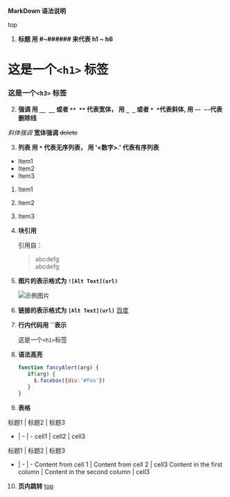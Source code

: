 **MarkDown 语法说明**

<span id='top'>top</span>

1. **标题 用 #~###### 来代表 h1 ~ h6**
# 	这是一个`<h1>` 标签
### 	这是一个`<h3>` 标签 

2. **强调 用 `__ __` 或者 `** **` 代表宽体， 用 `_ _` 或者 `* *`代表斜体, 用 `~~ ~~`代表删除线** 

_斜体强调_
__宽体强调__
~~delete~~

3. **列表 用 `*` 代表无序列表， 用 '<数字>.' 代表有序列表**

* Item1
* Item2
* Item3

1. Item1
2. Item2
3. Item3

4. **块引用**

   引用自：
   > abcdefg </br>
   > abcdefg

5. **图片的表示格式为 `![Alt Text](url)`**

   ![示例图片](http://hiphotos.baidu.com/%B3%F5%BC%B6%BE%D1%BB%F7%CA%D6/pic/item/929b56443840bfc6b3b7dc64.jpg)

6. **链接的表示格式为 `[Alt Text](url)`**
   [百度](http://www.baidu.com)

7. **行内代码用 ``表示**

   这是一个`<h1>`标签

8. **语法高亮**
   ```javascript
   function fancyAlert(arg) {
      if(arg) {
        $.facebox({div:'#foo'})
      }
   }
   ```

9. **表格**

标题1 | 标题2 | 标题3
- | - | -
cell1 | cell2 | cell3


标题1 | 标题2 | 标题3
- | - | -
Content from cell 1 | Content from cell 2 | cell3
Content in the first column | Content in the second column | cell3

10. **页内跳转**
    [top](#top)

  

   





